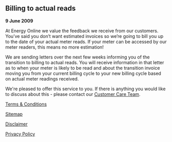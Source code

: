 ## Billing to actual reads
 
**9 June 2009**

At Energy Online we value the feedback we receive from our customers. You’ve said you don’t want estimated invoices so we’re going to bill you up to the date of your actual meter reads.  If your meter can be accessed by our meter readers, this means no more estimation!

We are sending letters over the next few weeks informing you of the transition to billing to actual reads. You will receive information in that letter as to when your meter is likely to be read and about the transition invoice moving you from your current billing cycle to your new billing cycle based on actual meter readings received.

We're pleased to offer this service to you.  If there is anything you would like to discuss about this - please contact our [Customer Care Team](http://www.energyonline.co.nz/Default.aspx?tabid=66).





[Terms & Conditions](http://www.energyonline.co.nz/terms)

[Sitemap](http://www.energyonline.co.nz/home/site_map)

[Disclaimer](http://www.energyonline.co.nz/home/site_map/disclaimer)

[Privacy Policy](http://www.energyonline.co.nz/home/site_map/privacy_policy)